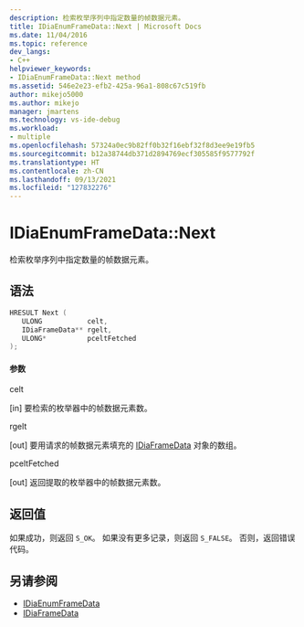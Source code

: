 ```yaml
---
description: 检索枚举序列中指定数量的帧数据元素。
title: IDiaEnumFrameData::Next | Microsoft Docs
ms.date: 11/04/2016
ms.topic: reference
dev_langs:
- C++
helpviewer_keywords:
- IDiaEnumFrameData::Next method
ms.assetid: 546e2e23-efb2-425a-96a1-808c67c519fb
author: mikejo5000
ms.author: mikejo
manager: jmartens
ms.technology: vs-ide-debug
ms.workload:
- multiple
ms.openlocfilehash: 57324a0ec9b82ff0b32f16ebf32f8d3ee9e19fb5
ms.sourcegitcommit: b12a38744db371d2894769ecf305585f9577792f
ms.translationtype: HT
ms.contentlocale: zh-CN
ms.lasthandoff: 09/13/2021
ms.locfileid: "127832276"
---
```

# <a name="idiaenumframedatanext"></a>IDiaEnumFrameData::Next
检索枚举序列中指定数量的帧数据元素。

## <a name="syntax"></a>语法

```C++
HRESULT Next ( 
   ULONG           celt,
   IDiaFrameData** rgelt,
   ULONG*          pceltFetched
);
```

#### <a name="parameters"></a>参数
 celt

[in] 要检索的枚举器中的帧数据元素数。

 rgelt

[out] 要用请求的帧数据元素填充的 [IDiaFrameData](../../debugger/debug-interface-access/idiaframedata.md) 对象的数组。

 pceltFetched

[out] 返回提取的枚举器中的帧数据元素数。

## <a name="return-value"></a>返回值
 如果成功，则返回 `S_OK`。 如果没有更多记录，则返回 `S_FALSE`。 否则，返回错误代码。

## <a name="see-also"></a>另请参阅
- [IDiaEnumFrameData](../../debugger/debug-interface-access/idiaenumframedata.md)
- [IDiaFrameData](../../debugger/debug-interface-access/idiaframedata.md)
